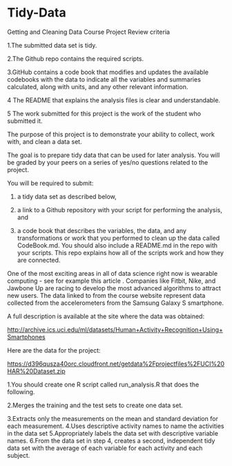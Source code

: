 # Tidy-Data
Getting and Cleaning Data Course Project
Review criteria

1.The submitted data set is tidy. 

2.The Github repo contains the required scripts.

3.GitHub contains a code book that modifies and updates the available codebooks with the data to indicate all the variables and summaries calculated, along with units, and any other relevant information.

4 The README that explains the analysis files is clear and understandable.

5 The work submitted for this project is the work of the student who submitted it.



The purpose of this project is to demonstrate your ability to collect, work with, and clean a data set.

The goal is to prepare tidy data that can be used for later analysis. You will be graded by your peers on a series of yes/no questions related to the project. 

You will be required to submit: 

1) a tidy data set as described below, 

2) a link to a Github repository with your script for performing the analysis, and

3) a code book that describes the variables, the data, and any transformations or work that you performed to clean up the data called CodeBook.md. You should also include a README.md in the repo with your scripts. This repo explains how all of the scripts work and how they are connected.


One of the most exciting areas in all of data science right now is wearable computing - see for example this article . Companies like Fitbit, Nike, and Jawbone Up are racing to develop the most advanced algorithms to attract new users. The data linked to from the course website represent data collected from the accelerometers from the Samsung Galaxy S smartphone.

A full description is available at the site where the data was obtained:

http://archive.ics.uci.edu/ml/datasets/Human+Activity+Recognition+Using+Smartphones 

Here are the data for the project:

https://d396qusza40orc.cloudfront.net/getdata%2Fprojectfiles%2FUCI%20HAR%20Dataset.zip 

1.You should create one R script called run_analysis.R that does the following. 

2.Merges the training and the test sets to create one data set.

3.Extracts only the measurements on the mean and standard deviation for each measurement. 
4.Uses descriptive activity names to name the activities in the data set
5.Appropriately labels the data set with descriptive variable names. 
6.From the data set in step 4, creates a second, independent tidy data set with the average of each variable for each activity and each subject.

